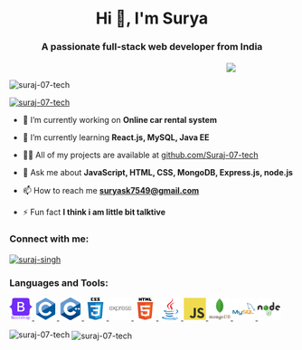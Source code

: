<h1 align="center">Hi 👋, I'm Surya</h1>
<h3 align="center">A passionate full-stack web developer from India</h3>
 <img src="https://media3.giphy.com/media/v1.Y2lkPTc5MGI3NjExcTE5MWFsaTA0YmVkbTVqeGpxdGE3ZDF0ampxZG80Y3VwdG90MTFjOCZlcD12MV9pbnRlcm5hbF9naWZfYnlfaWQmY3Q9Zw/qgQUggAC3Pfv687qPC/giphy.webp"  style="position:relative;left:40vw;" align="center">


<p align="left"> <img src="https://komarev.com/ghpvc/?username=suraj-07-tech&label=Profile%20views&color=0e75b6&style=flat" alt="suraj-07-tech" /> </p>

<p align="left"> <a href="https://github.com/ryo-ma/github-profile-trophy"><img src="https://github-profile-trophy.vercel.app/?username=suraj-07-tech" alt="suraj-07-tech" /></a> </p>

- 🔭 I’m currently working on **Online car rental system**

- 🌱 I’m currently learning **React.js, MySQL, Java EE**

- 👨‍💻 All of my projects are available at [github.com/Suraj-07-tech](github.com/Suraj-07-tech)

- 💬 Ask me about **JavaScript, HTML, CSS, MongoDB, Express.js, node.js**

- 📫 How to reach me **suryask7549@gmail.com**

- ⚡ Fun fact **I think i am little bit talktive**

<h3 align="left">Connect with me:</h3>
<p align="left">
<a href="https://linkedin.com/in/suraj-singh" target="blank"><img align="center" src="https://raw.githubusercontent.com/rahuldkjain/github-profile-readme-generator/master/src/images/icons/Social/linked-in-alt.svg" alt="suraj-singh" height="30" width="40" /></a>
</p>

<h3 align="left">Languages and Tools:</h3>
<p align="left"> <a href="https://getbootstrap.com" target="_blank" rel="noreferrer"> <img src="https://raw.githubusercontent.com/devicons/devicon/master/icons/bootstrap/bootstrap-plain-wordmark.svg" alt="bootstrap" width="40" height="40"/> </a> <a href="https://www.cprogramming.com/" target="_blank" rel="noreferrer"> <img src="https://raw.githubusercontent.com/devicons/devicon/master/icons/c/c-original.svg" alt="c" width="40" height="40"/> </a> <a href="https://www.w3schools.com/cpp/" target="_blank" rel="noreferrer"> <img src="https://raw.githubusercontent.com/devicons/devicon/master/icons/cplusplus/cplusplus-original.svg" alt="cplusplus" width="40" height="40"/> </a> <a href="https://www.w3schools.com/css/" target="_blank" rel="noreferrer"> <img src="https://raw.githubusercontent.com/devicons/devicon/master/icons/css3/css3-original-wordmark.svg" alt="css3" width="40" height="40"/> </a> <a href="https://expressjs.com" target="_blank" rel="noreferrer"> <img src="https://raw.githubusercontent.com/devicons/devicon/master/icons/express/express-original-wordmark.svg" alt="express" width="40" height="40"/> </a> <a href="https://www.w3.org/html/" target="_blank" rel="noreferrer"> <img src="https://raw.githubusercontent.com/devicons/devicon/master/icons/html5/html5-original-wordmark.svg" alt="html5" width="40" height="40"/> </a> <a href="https://www.java.com" target="_blank" rel="noreferrer"> <img src="https://raw.githubusercontent.com/devicons/devicon/master/icons/java/java-original.svg" alt="java" width="40" height="40"/> </a> <a href="https://developer.mozilla.org/en-US/docs/Web/JavaScript" target="_blank" rel="noreferrer"> <img src="https://raw.githubusercontent.com/devicons/devicon/master/icons/javascript/javascript-original.svg" alt="javascript" width="40" height="40"/> </a> <a href="https://www.mongodb.com/" target="_blank" rel="noreferrer"> <img src="https://raw.githubusercontent.com/devicons/devicon/master/icons/mongodb/mongodb-original-wordmark.svg" alt="mongodb" width="40" height="40"/> </a> <a href="https://www.mysql.com/" target="_blank" rel="noreferrer"> <img src="https://raw.githubusercontent.com/devicons/devicon/master/icons/mysql/mysql-original-wordmark.svg" alt="mysql" width="40" height="40"/> </a> <a href="https://nodejs.org" target="_blank" rel="noreferrer"> <img src="https://raw.githubusercontent.com/devicons/devicon/master/icons/nodejs/nodejs-original-wordmark.svg" alt="nodejs" width="40" height="40"/> </a> </p>

<p><img align="left" src="https://github-readme-stats.vercel.app/api/top-langs?username=suraj-07-tech&show_icons=true&locale=en&layout=compact" alt="suraj-07-tech" /></p>

<p>&nbsp;<img align="center" src="https://github-readme-stats.vercel.app/api?username=suraj-07-tech&show_icons=true&locale=en" alt="suraj-07-tech" /></p>
